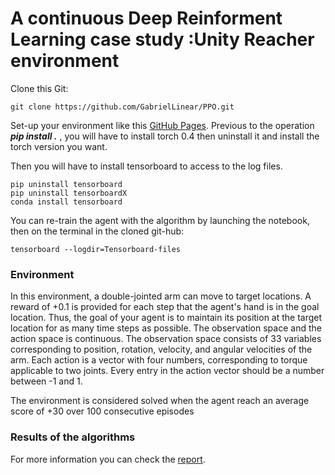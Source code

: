 # A continuous Deep Reinforment Learning case study :Unity Reacher environment
Clone this Git:
```
git clone https://github.com/GabrielLinear/PPO.git
```
Set-up your environment like this [GitHub Pages](https://github.com/udacity/Value-based-methods#dependencies).
Previous to the operation ***pip install .*** , you will have to install torch 0.4 then uninstall it and install the torch version you want.

Then you will have to install tensorboard to access to the log files.
```
pip uninstall tensorboard
pip uninstall tensorboardX
conda install tensorboard
```

You can re-train the agent with the algorithm by launching the notebook, then on the terminal in the cloned git-hub:
```
tensorboard --logdir=Tensorboard-files
```

### Environment
In this environment, a double-jointed arm can move to target locations. A reward of +0.1 is provided for each step that the agent's hand is in the goal location. Thus, the goal of your agent is to maintain its position at the target location for as many time steps as possible.
The observation space and the action space is continuous. The observation space consists of 33 variables corresponding to position, rotation, velocity, and angular velocities of the arm. Each action is a vector with four numbers, corresponding to torque applicable to two joints. Every entry in the action vector should be a number between -1 and 1.

The environment is considered solved when the agent reach an average score of +30 over 100 consecutive episodes

### Results of the algorithms




For more information you can check the [report](https://github.com/GabrielLinear/RL_Learning/blob/main/Report.pdf). 

